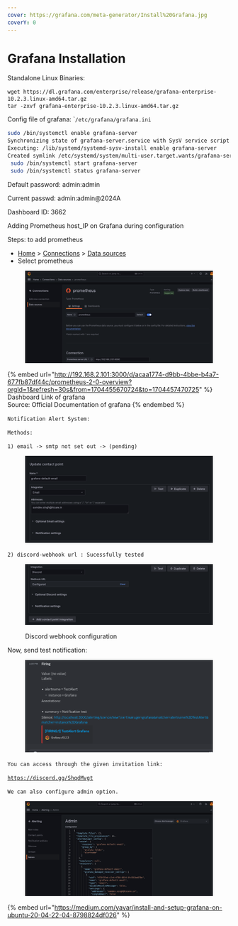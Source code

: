 ```yaml
---
cover: https://grafana.com/meta-generator/Install%20Grafana.jpg
coverY: 0
---
```


# Grafana Installation



Standalone Linux Binaries:&#x20;

```
wget https://dl.grafana.com/enterprise/release/grafana-enterprise-10.2.3.linux-amd64.tar.gz
tar -zxvf grafana-enterprise-10.2.3.linux-amd64.tar.gz
```

Config file of grafana: \``/etc/grafana/grafana.ini`

```bash
sudo /bin/systemctl enable grafana-server
Synchronizing state of grafana-server.service with SysV service script with /lib/systemd/systemd-sysv-install.
Executing: /lib/systemd/systemd-sysv-install enable grafana-server
Created symlink /etc/systemd/system/multi-user.target.wants/grafana-server.service → /lib/systemd/system/grafana-server.service.
 sudo /bin/systemctl start grafana-server
 sudo /bin/systemctl status grafana-server
```

Default password: admin:admin

Current passwd: admin:admin@2024A

Dashboard ID: 3662&#x20;

Adding Prometheus host\_IP on Grafana during configuration

Steps: to add  prometheus

* [Home](http://192.168.2.101:3000/) > [Connections](http://192.168.2.101:3000/connections) > [Data sources](http://192.168.2.101:3000/connections/datasources)
* Select prometheus

<figure><img src="../.gitbook/assets/image (128).png" alt=""><figcaption></figcaption></figure>



{% embed url="http://192.168.2.101:3000/d/acaa1774-d9bb-4bbe-b4a7-677fb87df44c/prometheus-2-0-overview?orgId=1&refresh=30s&from=1704455670724&to=1704457470725" %}
Dashboard Link of grafana \
Source: Official Documentation of grafana
{% endembed %}

`Notification Alert System:`&#x20;

`Methods:`

`1) email -> smtp not set out -> (pending)`

<figure><img src="../.gitbook/assets/image (129).png" alt=""><figcaption></figcaption></figure>

`2) discord-webhook url : Sucessfully tested`

<figure><img src="../.gitbook/assets/image (130).png" alt=""><figcaption><p>Discord webhook configuration</p></figcaption></figure>

Now, send test notification:&#x20;

<figure><img src="../.gitbook/assets/image (135).png" alt=""><figcaption></figcaption></figure>

`You can access through the given invitation link:`&#x20;

[`https://discord.gg/ShqdMvgt`](https://discord.gg/ShqdMvgt)

`We can also configure admin option.`

<figure><img src="../.gitbook/assets/image (136).png" alt=""><figcaption></figcaption></figure>

{% embed url="https://medium.com/yavar/install-and-setup-grafana-on-ubuntu-20-04-22-04-8798824df026" %}
